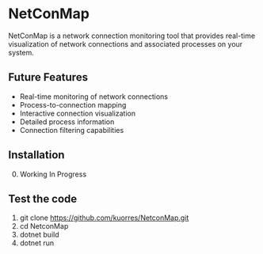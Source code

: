 # NetConMap  
  
NetConMap is a network connection monitoring tool that provides real-time visualization of network connections and associated processes on your system.  
  
## Future Features
  
- Real-time monitoring of network connections  
- Process-to-connection mapping  
- Interactive connection visualization  
- Detailed process information  
- Connection filtering capabilities 

  
## Installation
0. Working In Progress
   
## Test the code
1. git clone https://github.com/kuorres/NetconMap.git
2. cd NetconMap
3. dotnet build
4. dotnet run


